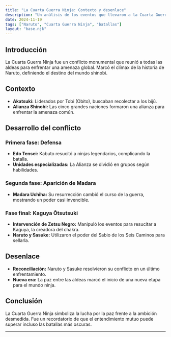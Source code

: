 ```yaml
---
title: "La Cuarta Guerra Ninja: Contexto y desenlace"
description: "Un análisis de los eventos que llevaron a la Cuarta Guerra Ninja y su conclusión."
date: 2024-11-19
tags: ["Naruto", "Cuarta Guerra Ninja", "batallas"]
layout: "base.njk"
---
```


## Introducción

La Cuarta Guerra Ninja fue un conflicto monumental que reunió a todas las aldeas para enfrentar una amenaza global. Marcó el clímax de la historia de Naruto, definiendo el destino del mundo shinobi.

## Contexto

- **Akatsuki:** Liderados por Tobi (Obito), buscaban recolectar a los bijū.
- **Alianza Shinobi:** Las cinco grandes naciones formaron una alianza para enfrentar la amenaza común.

## Desarrollo del conflicto

### Primera fase: Defensa
- **Edo Tensei:** Kabuto resucitó a ninjas legendarios, complicando la batalla.
- **Unidades especializadas:** La Alianza se dividió en grupos según habilidades.

### Segunda fase: Aparición de Madara
- **Madara Uchiha:** Su resurrección cambió el curso de la guerra, mostrando un poder casi invencible.

### Fase final: Kaguya Ōtsutsuki
- **Intervención de Zetsu Negro:** Manipuló los eventos para resucitar a Kaguya, la creadora del chakra.
- **Naruto y Sasuke:** Utilizaron el poder del Sabio de los Seis Caminos para sellarla.

## Desenlace

- **Reconciliación:** Naruto y Sasuke resolvieron su conflicto en un último enfrentamiento.
- **Nueva era:** La paz entre las aldeas marcó el inicio de una nueva etapa para el mundo ninja.

## Conclusión

La Cuarta Guerra Ninja simboliza la lucha por la paz frente a la ambición desmedida. Fue un recordatorio de que el entendimiento mutuo puede superar incluso las batallas más oscuras.

---

